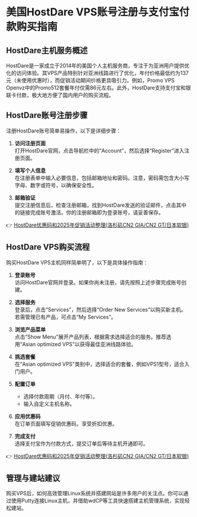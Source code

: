# 美国HostDare VPS账号注册与支付宝付款购买指南

## HostDare主机服务概述

HostDare是一家成立于2014年的美国个人主机服务商，专注于为亚洲用户提供优化的访问体验。其VPS产品特别针对亚洲线路进行了优化，年付价格最低约为137元（未使用优惠时），而促销活动期间价格更具吸引力。例如，Promo VPS Openvz中的Promo512套餐年付仅需86元左右。此外，HostDare支持支付宝和银联卡付款，极大地方便了国内用户的购买流程。

## HostDare账号注册步骤

注册HostDare账号简单易操作，以下是详细步骤：

1. **访问注册页面**  
   打开HostDare官网，点击导航栏中的“Account”，然后选择“Register”进入注册页面。

2. **填写个人信息**  
   在注册表单中输入必要信息，包括邮箱地址和密码。注意，密码需包含大小写字母、数字或符号，以确保安全性。

3. **邮箱验证**  
   提交注册信息后，检查注册邮箱，找到HostDare发送的验证邮件，点击其中的链接完成账号激活。你的注册邮箱即为登录账号，请妥善保存。

👉 [HostDare优惠码和2025年促销活动整理(洛杉矶CN2 GIA/CN2 GT/日本软银)](https://bit.ly/hostdare)

## HostDare VPS购买流程

购买HostDare VPS主机同样简单明了，以下是具体操作指南：

1. **登录账号**  
   访问HostDare官网并登录。如果你尚未注册，请先按照上述步骤完成账号创建。

2. **选择服务**  
   登录后，点击“Services”，然后选择“Order New Services”以购买新主机。若需管理已有产品，可点击“My Services”。

3. **浏览产品菜单**  
   点击“Show Menu”展开产品列表，根据需求选择适合的服务。推荐选用“Asian optimized VPS”以获得最佳亚洲线路体验。

4. **挑选套餐**  
   在“Asian optimized VPS”类别中，选择适合的套餐，例如VPS1型号，适合入门用户。

5. **配置订单**  
   - 选择付款周期（月付、年付等）。  
   - 输入自定义主机名称。

6. **应用优惠码**  
   在订单页面填写促销优惠码，享受折扣优惠。

7. **完成支付**  
   选择支付宝作为付款方式，提交订单后等待主机开通即可。

👉 [HostDare优惠码和2025年促销活动整理(洛杉矶CN2 GIA/CN2 GT/日本软银)](https://bit.ly/hostdare)

## 管理与建站建议

购买VPS后，如何高效管理Linux系统并搭建网站是许多用户的关注点。你可以通过使用Putty连接Linux主机，并借助wdCP等工具快速搭建主机管理系统，实现轻松建站。